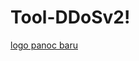 # Tool-DDoSv2!
[logo panoc baru](https://user-images.githubusercontent.com/87297140/125436239-06648e50-f162-4464-9d43-e66e8f95f59c.jpg)
